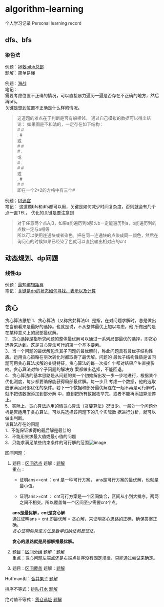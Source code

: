 # algorithm-learning
个人学习记录  Personal learning record

## dfs、bfs

### 染色法
例题：[拯救oibh总部](https://www.luogu.com.cn/problem/P1506)  
题解：[简单易懂](https://www.luogu.com.cn/blog/mengxindeboke/solution-p1506)

例题：[海战](https://www.luogu.com.cn/problem/P1331)   
笔记：   
需要考虑位置不正确的情况，可以直接暴力遍历一遍是否存在不正确的地方，然后再bfs。   
关键是想到位置不正确是什么样的情况。  
>这道题的难点在于判断是否有船相邻。
>通过自己模拟的数据可以得出结论： 
>如果图是不和法的，一定存在如下结构：  
>\# #   
>. #  
>或  
>\# #  
>\# .  
>或  
>\# .  
>\# #  
>或  
>. #  
>\# #  
>即在一个2*2的方格中有三个#

例题；[01迷宫](https://www.luogu.com.cn/problem/P1141)   
笔记：
这道题bfs和dfs都可以用，关键是如何减少时间复杂度，否则就会有几个点一直TEL。
优化的关键是要注意到   
>对于任意两个点A,B，如果a能遍历到b那么b一定能遍历到a，b能遍历到的点数一定与a相等  
所以可以使用连通块或者染色，把在同一连通块的点染成同一颜色，然后在询问点的时候如果已经染了色就可以直接输出相对应的cnt 


## 动态规划、dp问题    
### 线性dp     
例题：[最短编辑距离](https://www.acwing.com/problem/content/904/)   
笔记：[关键是dp的状态如何寻找、表示以及计算](https://www.acwing.com/activity/content/code/content/6891274/)      


## 贪心   
贪心算法思想
1．贪心算法（又称贪婪算法0）是指，在对问题求解时，总是做出在当前看来是最好的选择。也就是说，不从整体最优上加以考虑，他
所做出的是在某种意义上的局部最优解。   
2．贪心选择是指所求问题的整体最优解可以通过一系列局部最优的选择，即贪心选择来达到。这是贪心算法可行的第一个基本要素。   
3．当一个问题的最优解包含其子问题的最优解时，称此问题具有最优子结构性质。运用贪心策略在丽次转化时都取得了最优解。问题的
最优子结构性质是该问题可用贪心算法求解的关键特征。贪心算法的每一次操亻乍都对结果产生直接影响。贪心算法对每个子问题的解决方
案都做出选择，不能回退。   
4．贪心算法的基本思路是从问题的某一个初始解出发一步一步地进行，根据某个优化测度，每步都要确保能获得局部最优解。每一步只
考虑一个数据，他的选取应该满足局部优化的条件。若下一个数据和部分最优解连在一起不再是可行解时，就不把该数据添加到部分解
中，直到把所有数据枚举完，或者不能再添加算法停止。   
5．实际上，贪心算法适用的情贪心算法（贪婪算法》况很少。一般对一个问题分析是否适用于贪心算法，可以先选择该问题下的几个实际数
据进行分析，就可以做出判断。   
该算法存在的问题   
1．不能保证求得的最后解是最佳的   
2．不能用来求最大值或最小值的问题   
3．只能求满足某些约束条件的可行解的范围![image](https://github.com/woxiangyaomooney/algorithm-learning/assets/134345191/9d635420-da53-4af8-b93a-916fd911d4d3)   

区间问题：   
1. 题目：[区间选点](https://www.acwing.com/problem/content/907/_) 
   题解：[题解](https://www.acwing.com/activity/content/code/content/6895635/)        
    重点：    
    * 证明ans<=cnt ：cnt 是一种可行方案， ans是可行方案的最优解，也就是最小值。    
    
    
    * 证明ans>=cnt ： cnt可行方案是一个区间集合，区间从小到大排序，两两之间不相交。所以覆盖每一个区间至少需要cnt个点。  
    
    **ans是最优解，cnt是贪心解**   
    通过证明ans = cnt 即最优解 = 贪心解，来证明贪心思路的正确，确保答案正确。  
    _贪心证明的常见方法是数学归纳法和反证法。_    
    
    **贪心的思路就是局部解推最优解。**      

2. 题目：[区间分组](https://www.acwing.com/problem/content/908/)
   题解：[题解](https://www.acwing.com/activity/content/code/content/6895936/)        
   重点：贪心问题左端点还是右端点排序没有固定规律，只能通过尝试来确定。      

3. 题目：[区间覆盖](https://www.acwing.com/problem/content/909/)
   题解：[题解](https://www.acwing.com/activity/content/code/content/6899185/)     

Huffman树：[合并果子](https://www.acwing.com/problem/content/150/)
           [题解](https://www.acwing.com/activity/content/code/content/6899228/)    
           
排序不等式：[排队打水](https://www.acwing.com/problem/content/description/915/)
           [题解](https://www.acwing.com/activity/content/code/content/6899932/)    
           
绝对值不等式：[货仓选址](https://www.acwing.com/problem/content/106/)
             [题解](https://www.acwing.com/activity/content/code/content/6900024/)    




